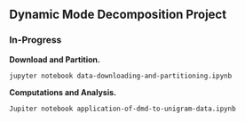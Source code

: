 ## Dynamic Mode Decomposition Project
### In-Progress

**Download and Partition.**

``
jupyter notebook data-downloading-and-partitioning.ipynb
``

**Computations and Analysis.**

``
Jupiter notebook application-of-dmd-to-unigram-data.ipynb
``
